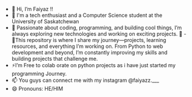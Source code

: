 - 👋 Hi, I’m Faiyaz !!
- 👀 I'm a tech enthusiast and a Computer Science student at the University of Saskatchewan
- 🚀 Passionate about coding, programming, and building cool things, I’m always exploring new technologies and working on exciting projects. 🚀
 -💞️This repository is where I share my journey—projects, learning resources, and everything I’m working on. From Python to web development and beyond, I’m constantly improving my skills and building projects that challenge me.
- ⚡I’m Free to colab orate on python projects as i have just started my programming Journey.
- 📫 You guys can connect me with my instagram @faiyazz.___
- 😄 Pronouns: HE/HIM



